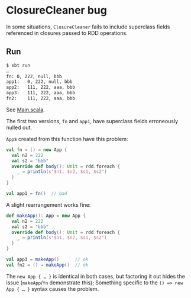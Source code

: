 # ClosureCleaner bug

In some situations, `ClosureCleaner` fails to include superclass fields referenced in closures passed to RDD operations.

## Run

```bash
$ sbt run
…
fn:	0, 222, null, bbb
app1:	0, 222, null, bbb
app2:	111, 222, aaa, bbb
app3:	111, 222, aaa, bbb
fn2:	111, 222, aaa, bbb
```

See [Main.scala](src/main/scala/Main.scala).

The first two versions, `fn` and `app1`, have superclass fields erroneously nulled out.

`App`s created from this function have this problem:

```scala
val fn = () ⇒ new App {
  val n2 = 222
  val s2 = "bbb"
  override def body(): Unit = rdd.foreach { 
    _ ⇒ println(s"$n1, $n2, $s1, $s2") 
  }
}

val app1 = fn()  // bad
```

A slight rearrangement works fine:

```scala
def makeApp(): App = new App {
  val n2 = 222
  val s2 = "bbb"
  override def body(): Unit = rdd.foreach { 
    _ ⇒ println(s"$n1, $n2, $s1, $s2") 
  }
}

val app3 = makeApp()      // ok
val fn2 = () ⇒ makeApp()  // ok
```

The `new App { … }` is identical in both cases, but factoring it out hides the issue (`makeApp`/`fn` demonstrate this); Something specific to the `() => new App { … }` syntax causes the problem.
